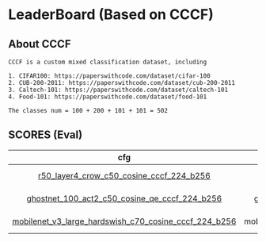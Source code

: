 
# LeaderBoard (Based on CCCF)

## About CCCF

    CCCF is a custom mixed classification dataset, including

    1. CIFAR100: https://paperswithcode.com/dataset/cifar-100
    2. CUB-200-2011: https://paperswithcode.com/dataset/cub-200-2011
    3. Caltech-101: https://paperswithcode.com/dataset/caltech-101
    4. Food-101: https://paperswithcode.com/dataset/food-101

    The classes num = 100 + 200 + 101 + 101 = 502

## SCORES (Eval)

| cfg |    model   |   top1/top3/top5/top10   |   feat_type   | max_num | aggregate | enhance | distance | rank | re_rank | index_mode |
|:---:|:----------:|:-------------:|:----------------:|:---------:|:------------:|:-----:|:-----:|:-----:|:-----:|:-----:|
|  [r50_layer4_crow_c50_cosine_cccf_224_b256](../configs/cccf/resnet/r50_layer4_crow_c50_cosine_cccf_224_b256.yaml)   |  resnet50  | 68.651 / 81.636 / 85.996 / 90.428 | layer4 |    50    |  crow |   identity  |   cosine  | normal  |   identity  |   0  |
|  [ghostnet_100_act2_c50_cosine_qe_cccf_224_b256](../configs/cccf/ghostnet/ghostnet_100_act2_c50_cosine_qe_cccf_224_b256.yaml)   |  ghostnet_100  | 67.106 / 77.567 / 80.346 / 84.507   | act2 |    50    |  identity |   identity  |   cosine  | normal  |   qe  |   0  |
|  [mobilenet_v3_large_hardswish_c70_cosine_cccf_224_b256](../configs/cccf/mobilenet/mobilenet_v3_large_hardswish_c70_cosine_cccf_224_b256.yaml)   |  mobilenet_v3_large  | 67.209 / 80.115 / 84.841 / 89.951   | hardswish |    70    |  identity |   identity  |   cosine  | normal  |   identity  |   0  |
